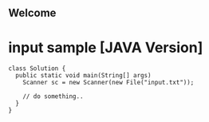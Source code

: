 ## Welcome 
# input sample [JAVA Version]
```
class Solution {
  public static void main(String[] args) 
    Scanner sc = new Scanner(new File("input.txt"));
  
    // do something.. 
  }
}
```
